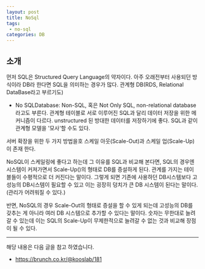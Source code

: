 ```yaml
---
layout: post
title: NoSql 
tags:
 - no-sql
categories: DB
---
```


## 소개

먼저 SQL은 Structured Query Language의 약자이다. 아주 오래전부터 사용되던 방식이라 DB라 한다면 SQL을 의미하는 경우가 많다. 관계형 DB(RDS, Relational DataBase라고 부르기도) 



- No SQLDatabase: Non-SQL, 혹은 Not Only SQL, non-relational database라고도 부른다. 관계형 테이블로 서로 이루어진 SQL과 달리 데이터 저장을 위한 메커니즘이 다르다. unstructured 된 방대한 데이터를 저장하기에 좋다. SQL과 같이 관계형 모델을 '모사'할 수도 있다. 


서버 확장을 위한 두 가지 방법을호 스케일 아웃(Scale-Out)과 스케일 업(Scale-Up)이 존재 한다. 

NoSQL이 스케일링에 좋다고 하는데 그 이유를 SQL과 비교해 본다면, SQL의 경우엔 시스템이 커져가면서 Scale-Up()의 형태로 DB를 증설하게 된다. 관계를 가지는 테이블들이 수평적으로 더 커진다는 말이다. 그렇게 되면 기존에 사용하던 DB시스템보다 고성능의 DB시스템이 필요할 수 있고 이는 굉장히 덩치가 큰 DB 시스템이 된다는 말이다. (관리가 어려워질 수 있다.) 



반면, NoSQL의 경우 Scale-Out의 형태로 증설을 할 수 있게 되는데 고성능의 DB를 갖추는 게 아니라 여러 DB 시스템으로 추가할 수 있다는 말이다. 숫자는 무한대로 늘려갈 수 있는데 이는 SQL의 Scale-Up이 무제한적으로 늘려갈 수 없는 것과 비교해 장점이 될 수 있다. 



----
해당 내용은 다음 글을 참고 하였습니다.
- https://brunch.co.kr/@kooslab/181